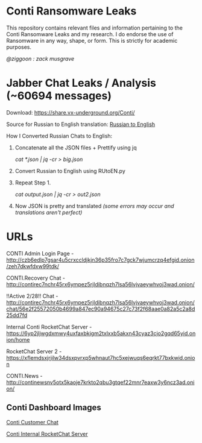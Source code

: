 ﻿# Conti Ransomware Leaks

This repository contains relevant files and information pertaining to the Conti Ransomware Leaks and my research. I do endorse the use of Ransomware in any way, shape, or form. This is strictly for academic purposes.

*@ziggoon : zack musgrave*

# Jabber Chat Leaks / Analysis (~60694 messages)
Download: https://share.vx-underground.org/Conti/

Source for Russian to English translation: [Russian to English](https://medium.com/@arnozobec/analyzing-conti-leaks-without-speaking-russian-only-methodology-f5aecc594d1b)

How I Converted Russian Chats to English: 

1. Concatenate all the JSON files + Prettify using jq

    *cat \*.json | jq -cr > big.json*

2. Convert Russian to English using RUtoEN.py
3. Repeat Step 1.

    *cat output.json | jq -cr > out2.json*
    
4. Now JSON is pretty and translated *(some errors may occur and translations aren't perfect)*

# URLs

CONTI Admin Login Page - http://czb6edlp7gsar4u5crxccldjkjn36p35fro7c7gck7wjumcrzq4efgid.onion/zeh7dkwfdxw99tdk/

CONTI.Recovery Chat - http://contirec7nchr45rx6ympez5rjldibnqzh7lsa56lvjvaeywhvoj3wad.onion/

!!Active 2/28!! Chat - http://contirec7nchr45rx6ympez5rjldibnqzh7lsa56lvjvaeywhvoj3wad.onion/chat/56e2f25572050b4699a847ec90a94675c27c73f2f68aae0a82a5c2a8d25dd7fd

Internal Conti RocketChat Server - https://6yp2jljwgdxmwy4uxfaxbkjgm2txlxxb5akxn43cyaz3cjo2gqd65yid.onion/home

RocketChat Server 2 - https://xflemdsxjrjilw34dsxpvrxp5whnaut7hc5xejwuqs6eqrkt77bxkwid.onion

CONTI.News - http://continewsnv5otx5kaoje7krkto2qbu3gtqef22mnr7eaxw3y6ncz3ad.onion/

## Conti Dashboard Images
[Conti Customer Chat](https://i.imgur.com/PeUqIrh.png)

[Conti Internal RocketChat  Server](https://i.imgur.com/Gbo5IMk.png)

